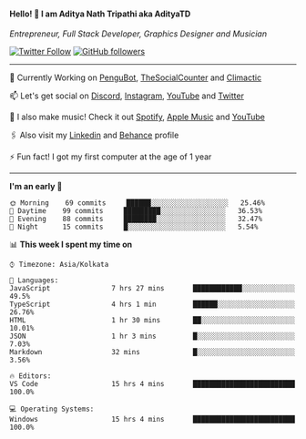 <h4>Hello! 👋 I am Aditya Nath Tripathi aka AdityaTD</h4>
<p><em>Entrepreneur, Full Stack Developer, Graphics Designer and Musician</em></p>

[![Twitter Follow](https://img.shields.io/twitter/follow/adityatripathid?label=Follow)](https://twitter.com/adityatripathid)
[![GitHub followers](https://img.shields.io/github/followers/AdityaTD?label=Follow&style=social)](https://github.com/AdityaTD)

----
🔭 Currently Working on [PenguBot](https://github.com/PenguBot), [TheSocialCounter](https://thesocialcounter.com) and [Climactic](https://climactic.co)

📫 Let's get social on [Discord](https://discord.gg/cu8aMYw), [Instagram](https://instagram.com/aditya_td), [YouTube](https://youtube.com/AdityaTD) and [Twitter](https://twitter.com/adityatripathid)

🎵 I also make music! Check it out [Spotify](https://open.spotify.com/artist/3MKIyx6JG4TwZNSHnmNyMm), [Apple Music](https://music.apple.com/us/artist/aditya-tripathi/1504395195) and [YouTube](https://youtube.com/AdityaTD)

🖇️ Also visit my [Linkedin](https://www.linkedin.com/in/adityatd) and [Behance](https://www.behance.net/AdityaTD) profile

⚡ Fun fact! I got my first computer at the age of 1 year

----

<!--START_SECTION:waka-->
**I'm an early 🐤** 

```text
🌞 Morning    69 commits     ██████░░░░░░░░░░░░░░░░░░░   25.46% 
🌆 Daytime    99 commits     █████████░░░░░░░░░░░░░░░░   36.53% 
🌃 Evening    88 commits     ████████░░░░░░░░░░░░░░░░░   32.47% 
🌙 Night      15 commits     █░░░░░░░░░░░░░░░░░░░░░░░░   5.54%

```


📊 **This week I spent my time on** 

```text
⌚︎ Timezone: Asia/Kolkata

💬 Languages: 
JavaScript               7 hrs 27 mins       ████████████░░░░░░░░░░░░░   49.5% 
TypeScript               4 hrs 1 min         ██████░░░░░░░░░░░░░░░░░░░   26.76% 
HTML                     1 hr 30 mins        ██░░░░░░░░░░░░░░░░░░░░░░░   10.01% 
JSON                     1 hr 3 mins         █░░░░░░░░░░░░░░░░░░░░░░░░   7.03% 
Markdown                 32 mins             █░░░░░░░░░░░░░░░░░░░░░░░░   3.56%

🔥 Editors: 
VS Code                  15 hrs 4 mins       █████████████████████████   100.0%

💻 Operating Systems: 
Windows                  15 hrs 4 mins       █████████████████████████   100.0%

```


<!--END_SECTION:waka-->